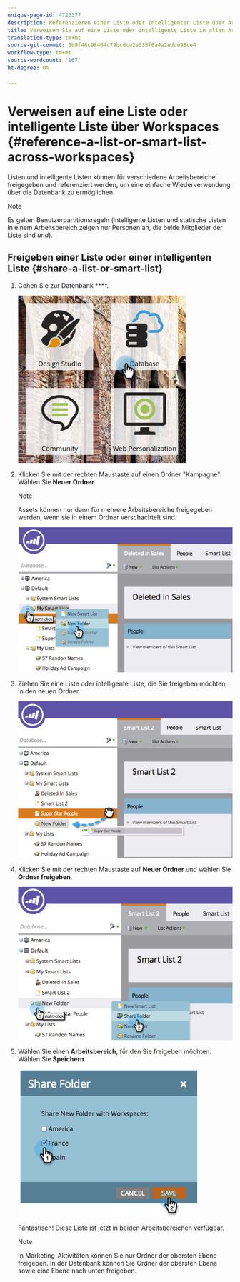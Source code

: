 ```yaml
---
unique-page-id: 4720377
description: Referenzieren einer Liste oder intelligenten Liste über Arbeitsbereiche - Marketing to Docs - Produktdokumentation
title: Verweisen Sie auf eine Liste oder intelligente Liste in allen Arbeitsbereichen.
translation-type: tm+mt
source-git-commit: 5b9f48c98464c79bcdca2e335f6a4a2edce98ce4
workflow-type: tm+mt
source-wordcount: '167'
ht-degree: 0%

---
```



# Verweisen auf eine Liste oder intelligente Liste über Workspaces {#reference-a-list-or-smart-list-across-workspaces}

Listen und intelligente Listen können für verschiedene Arbeitsbereiche freigegeben und referenziert werden, um eine einfache Wiederverwendung über die Datenbank zu ermöglichen.

>[!NOTE]
>
>Es gelten Benutzerpartitionsregeln (intelligente Listen und statische Listen in einem Arbeitsbereich zeigen nur Personen an, die beide Mitglieder der Liste sind *und*).

## Freigeben einer Liste oder einer intelligenten Liste {#share-a-list-or-smart-list}

1. Gehen Sie zur Datenbank ****.

   ![](assets/db-1.png)

1. Klicken Sie mit der rechten Maustaste auf einen Ordner &quot;Kampagne&quot;. Wählen Sie **Neuer Ordner**.

   >[!NOTE]
   >
   >Assets können nur dann für mehrere Arbeitsbereiche freigegeben werden, wenn sie in einem Ordner verschachtelt sind.

   ![](assets/two-4.png)

1. Ziehen Sie eine Liste oder intelligente Liste, die Sie freigeben möchten, in den neuen Ordner.

   ![](assets/three-4.png)

1. Klicken Sie mit der rechten Maustaste auf **Neuer Ordner** und wählen Sie **Ordner freigeben**.

   ![](assets/four-3.png)

1. Wählen Sie einen **Arbeitsbereich**, für den Sie freigeben möchten. Wählen Sie **Speichern**.

   ![](assets/image2014-12-9-15-3a37-3a25.png)

   Fantastisch! Diese Liste ist jetzt in beiden Arbeitsbereichen verfügbar.

   >[!NOTE]
   >
   >In Marketing-Aktivitäten können Sie nur Ordner der obersten Ebene freigeben. In der Datenbank können Sie Ordner der obersten Ebene sowie eine Ebene nach unten freigeben.
